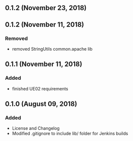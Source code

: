 ## 0.1.2 (November 23, 2018)


## 0.1.2 (November 11, 2018)
### Removed
  - removed StringUtils common.apache lib

## 0.1.1 (November 11, 2018)
### Added
  - finished UE02 requirements

## 0.1.0 (August 09, 2018)
### Added
  - License and Changelog
  - Modified .gitignore to include lib/ folder for Jenkins builds
